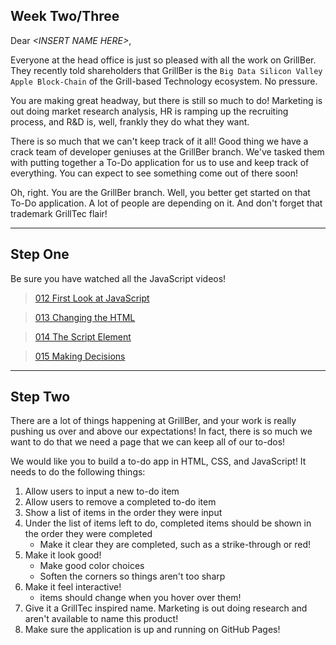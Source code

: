 ## Week Two/Three

Dear *\<INSERT NAME HERE>*,

Everyone at the head office is just so pleased with all the work on GrillBer. They recently told shareholders that GrillBer is the `Big Data Silicon Valley Apple Block-Chain` of the Grill-based Technology ecosystem. No pressure.

You are making great headway, but there is still so much to do! Marketing is out doing market research analysis, HR is ramping up the recruiting process, and R&D is, well, frankly they do what they want.

There is so much that we can't keep track of it all! Good thing we have a crack team of developer geniuses at the GrillBer branch. We've tasked them with putting together a To-Do application for us to use and keep track of everything. You can expect to see something come out of there soon!

Oh, right. You are the GrillBer branch. Well, you better get started on that To-Do application. A lot of people are depending on it. And don't forget that trademark GrillTec flair!

---

## Step One

Be sure you have watched all the JavaScript videos!

> [012 First Look at JavaScript](https://youtu.be/D2JFKmSmlFs)

> [013 Changing the HTML](https://youtu.be/MmqItfpWndw)

> [014 The Script Element](https://youtu.be/bnumb0lOeuY)

> [015 Making Decisions](https://youtu.be/laE_N1EjMpk)

---

## Step Two

There are a lot of things happening at GrillBer, and your work is really pushing us over and above our expectations! In fact, there is so much we want to do that we need a page that we can keep all of our to-dos!

We would like you to build a to-do app in HTML, CSS, and JavaScript! It needs to do the following things:

1. Allow users to input a new to-do item
1. Allow users to remove a completed to-do item
1. Show a list of items in the order they were input
1. Under the list of items left to do, completed items should be shown in the order they were completed
    - Make it clear they are completed, such as a strike-through or red!
1. Make it look good!
    - Make good color choices
    - Soften the corners so things aren't too sharp
1. Make it feel interactive! 
    - items should change when you hover over them!
1. Give it a GrillTec inspired name. Marketing is out doing research and aren't available to name this product!
1. Make sure the application is up and running on GitHub Pages!
